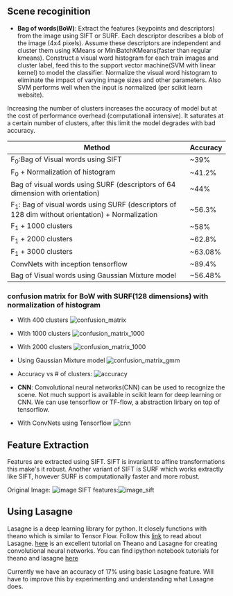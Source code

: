 ## Scene recoginition

* **Bag of words(BoW)**: Extract the features (keypoints and descriptors) from the image using SIFT or SURF. Each descriptor describes a blob of the image (4x4 pixels). Assume these descriptors are independent and cluster them using KMeans or MiniBatchKMeans(faster than regular kmeans). Construct a visual word histogram for each train images and cluster label, feed this to the support vector machine(SVM with linear kernel) to model the classifier. Normalize the visual word histogram to eliminate the impact of varying image sizes and other parameters. Also SVM performs well when the input is normalized (per scikit learn website). 

Increasing the number of clusters increases the accuracy of model but at the cost of performance overhead (computationall intensive). It saturates at a certain number of clusters, after this limit the model degrades with bad accuracy.

|Method | Accuracy |
|-------|----------|
|F<sub>0</sub>:Bag of Visual words using SIFT | ~39% |
|F<sub>0</sub> + Normalization of histogram  | ~41.2%    |
|Bag of visual words using SURF (descriptors of 64 dimension with orientation)|~44%|
|F<sub>1</sub>: Bag of visual words using SURF (descriptors of 128 dim without orientation) + Normalization | ~56.3% |
|F<sub>1</sub> + 1000 clusters | ~58% |
|F<sub>1</sub> + 2000 clusters| ~62.8% |
|F<sub>1</sub> + 3000 clusters| ~63.08% |
|ConvNets with inception tensorflow| ~89.4% |
|Bag of Visual words using Gaussian Mixture model|~56.48%|

### confusion matrix for BoW with SURF(128 dimensions) with normalization of histogram
* With 400 clusters
![confusion_matrix](https://github.com/Sunhick/ComputerVision/blob/master/project/output/confusion_matrix.png)

* With 1000 clusters
![confusion_matrix_1000](https://github.com/Sunhick/ComputerVision/blob/master/project/output/confusion_matrix_1000.png)

* With 2000 clusters
![confusion_matrix_1000](https://github.com/Sunhick/ComputerVision/blob/master/project/output/confusion_matrix_2000.png)

* Using Gaussian Mixture model
![confusion_matrix_gmm](https://github.com/Sunhick/ComputerVision/blob/master/project/output/confusion_matrix_gmm.png)

* Accuracy vs # of clusters:
![accuracy](https://github.com/Sunhick/ComputerVision/blob/master/project/output/Accuracy_clusters.png)

* **CNN**: Convolutional neural networks(CNN) can be used to recognize the scene. Not much support is available in scikit learn for deep learning or CNN. We can use tensorflow or TF-flow, a abstraction lirbary on top of tensorflow.

* With ConvNets using Tensorflow
![cnn](https://github.com/Sunhick/ComputerVision/blob/master/project/output/cnn_inception.png)

## Feature Extraction

Features are extracted using SIFT. SIFT is invariant to affine transformations this make's it robust. Another variant of SIFT is SURF which works extractly like SIFT, however SURF is computationally faster and more robust.

Original Image: ![image](https://github.com/Sunhick/ComputerVision/blob/master/project/output/image.jpg) SIFT features:![image_sift](https://github.com/Sunhick/ComputerVision/blob/master/project/output/image_sift.jpg) 


## Using Lasagne
 
Lasagne is a deep learning library for python. It closely functions with theano which is similar to Tensor Flow. 
Follow this [link](https://github.com/Lasagne/Lasagne) to read about Lasagne. [here](https://www.youtube.com/watch?v=dtGhSE1PFh0) 
is an excellent tutorial on Theano and Lasagne for creating convolutional neural networks. You can find ipython notebook 
tutorials for theano and lasagne [here](https://github.com/ebenolson/pydata2015)


Currently we have an accuracy of 17% using basic Lasagne feature. Will have to improve this by experimenting and understanding
what Lasagne does.

